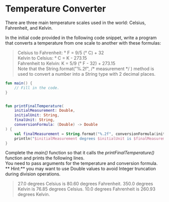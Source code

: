 <h1>Temperature Converter</h1>
There are three main temperature scales used in the world: Celsius, Fahrenheit, and Kelvin.<br>

In the initial code provided in the following code snippet, write a program that converts a temperature from one scale to another with these formulas:<br>

> Celsius to Fahrenheit: ° F = 9/5 (° C) + 32<br>
> Kelvin to Celsius: ° C = K - 273.15<br>
> Fahrenheit to Kelvin: K = 5/9 (° F - 32) + 273.15<br>
Note that the String.format("%.2f", /* measurement */ ) method is used to convert a number into a String type with 2 decimal places.

```kotlin
fun main() {
    // Fill in the code.
}


fun printFinalTemperature(
    initialMeasurement: Double, 
    initialUnit: String, 
    finalUnit: String, 
    conversionFormula: (Double) -> Double
) {
    val finalMeasurement = String.format("%.2f", conversionFormula(initialMeasurement)) // two decimal places
    println("$initialMeasurement degrees $initialUnit is $finalMeasurement degrees $finalUnit.")
}
```
Complete the *main()*  function so that it calls the *printFinalTemperature()* function and prints the following lines.<br> You need to pass arguments for the temperature and conversion formula.<br>** Hint:** you may want to use Double values to avoid Integer truncation during division operations.


> 27.0 degrees Celsius is 80.60 degrees Fahrenheit.
> 350.0 degrees Kelvin is 76.85 degrees Celsius.
> 10.0 degrees Fahrenheit is 260.93 degrees Kelvin.
